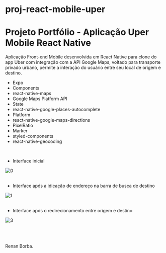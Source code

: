 # proj-react-mobile-uper
# Projeto Portfólio - Aplicação Uper Mobile React Native
Aplicação Front-end Mobile desenvolvida em React Native para clone do app Uber com integração com a API Google Maps, voltado para transporte privado urbano, permite a interação do usuário entre seu local de origem e destino.
<ul>
  <li>Expo</li>
  <li>Components</li>
  <li>react-native-maps</li>
  <li>Google Maps Platform API</li>
  <li>State</li>
  <li>react-native-google-places-autocomplete</li>
  <li>Platform</li>
  <li>react-native-google-maps-directions</li>
  <li>PixelRatio</li>
  <li>Marker</li>
  <li>styled-components</li>
  <li>react-native-geocoding</li>
</ul>
<br>  
 

<ul>
  <li>Interface inicial</li>
</ul> 

![0](https://user-images.githubusercontent.com/48495838/68510601-b9713780-0252-11ea-872a-550bf9472612.JPG)
<br><br>

<ul>
  <li>Interface após a idicação de endereço na barra de busca de destino</li>
</ul>

![1](https://user-images.githubusercontent.com/48495838/68510876-60ee6a00-0253-11ea-95b8-ee5a7e56e899.JPG)
<br><br>

<ul>
  <li>Interface após o redirecionamento entre origem e destino</li>
</ul>

![3](https://user-images.githubusercontent.com/48495838/68510650-d3127f00-0252-11ea-9edc-2c6a625e1495.JPG)
<br><br>

 
<br><br>
Renan Borba.   
